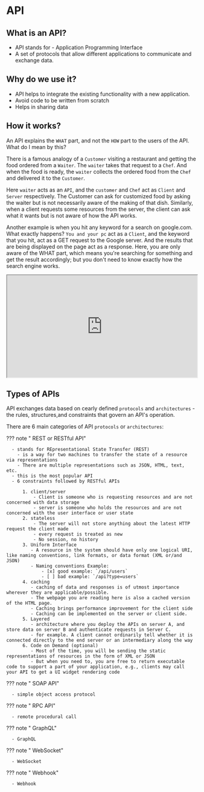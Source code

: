 # API

## What is an API?

- API stands for - Application Programming Interface
- A set of protocols that allow different applications to communicate and exchange data.

## Why do we use it?

- API helps to integrate the existing functionality with a new application.
- Avoid code to be written from scratch
- Helps in sharing data

## How it works?

An API explains the `WHAT` part, and not the `HOW` part to the users of the API. What do I mean by this?

There is a famous analogy of a `Customer` visiting a restaurant and getting the food ordered from a `Waiter`. The `waiter` takes that request to a `Chef`. And when the food is ready, the `waiter` collects the ordered food from the `Chef` and delivered it to the `Customer`.

Here `waiter` acts as an `API`, and the `customer` and `Chef` act as `Client` and `Server` respectively. The Customer can ask for customized food by asking the waiter but is not necessarily aware of the making of that dish. Similarly, when a client requests some resources from the server, the client can ask what it wants but is not aware of how the API works.

Another example is when you hit any keyword for a search on google.com. What exactly happens? `You and your pc` act as a `Client`, and the keyword that you hit, act as a GET request to the Google server. And the results that are being displayed on the page act as a response. Here, you are only aware of the WHAT part, which means you're searching for something and get the result accordingly; but you don't need to know exactly how the search engine works.

<iframe frameborder="1000" style="width:100%;height:270px;" src="https://viewer.diagrams.net/?tags=%7B%7D&highlight=FFFFFF&edit=_blank&layers=1&nav=1&title=#R7X3XduNIsuDX9OPWgQf4CE8YgiAJ%2F3IPvPeeX79IqVRdJWm6e6er7%2BzdWh2RSqQJZIaPQCL1G8rWmzj4XXZpo7j6DYGi7TeU%2Bw1BYBQ5vkHF%2FlqBwthrRTrk0WsV9HvFI3%2FGXwe%2B1c55FI9f616rpratprz7sTJsmyYOpx%2Fq%2FGFo1x%2B7JW0V%2FVDR%2BWn8oeIR%2BtXHWjuPpuy1lsKh3%2BvPcZ5mb3eGoa8tgR%2BW6dDOzdf7NW0Tv7bU%2FhuYr13HzI%2Fa9bsqlP8NZYe2nV5L9cbGFcDqjxgT%2FkXrtykPcTP9pQFv85j2t2XH0YGFr5cvM0eZbKqr4wo%2BiknVrnSTHwvJ2%2BatLq8qtq3a4QUACgc%2BHB8rYcZpaMv4uxYIInha%2BNbyhlX0qPk48a9rAdP5ruLrMsS4reNp2I8OQ1wdk1l%2BJJr%2Flfbpt37fhuptftwCgb6yKYqhr0O%2BcikGET%2BCGNt5COOvo75H5TtACHr6Y0CTP6Tx9AHQUfhuPb9XvVDqc6p9FazFr%2Bavy%2F5Axe9IFvljFoOR0HGxZvkUj50fgn7rIbcf6YdQJM5%2FSr%2Fk5edo6cAiXpaFM8cv9AWC8N8QFvpCoODPb%2FjRm31pgF%2BqkXe1p09rX0C873n6F4DJl9FH%2BydA4Hd1CPWu7%2FGLMks8TPkh7qofxJXejvlXlg7aaWrro4Nf5SmoCA%2BejIfvRtBfG6YWoO%2BQ4Q5gs95SoAe%2FlHMQD018oPlLHgKITDdILwXO7%2FI%2F4nUAP97%2BkNvfuJbAf2A2FP%2FKbOvvmgonX6uy75QUQf1r%2BfiBIf%2BA%2B9A%2F5z5%2F7F41cpJvgPWYLh7y40YAi9wB7VDhsf571fcK5gPSv6lI6D0vAzbOm9QAVHhRIodaAsri7S%2BX1%2BmxmCoPjm8%2FBEriv6J8OGbWghUL8xgPX8Yl%2FTkkIcgfKfJGoe8oAlNf8I80eTMof4cmxJ%2FT5I1NI3%2FyxwMD8Zs2ePyoDb6jxU%2FAColi7xj1I1oI6BNG%2FQlIOf1820ZA%2FgkmP9ONCEcSEPR%2Fl21D3tk2lEL%2BPduGYvgfA%2Fp5to38c07%2BU8X9HU0%2FV9kflcwP5PzKGu9oD0EMLyCfKHz%2FOQ%2Fxl8rvXoG%2FGMd44Jf41Ub%2BJEmCofcKBvkgSSfin1Ev1J8T5U33fof7z9RweOj%2B%2F%2FKHCRTbupsPRI1H%2BREPByb%2By2jX4xtGqO34fOman6SaceSdHHxiLalPlBD1E1AH4z9fC%2F3P8rBxGPkB%2BxiE%2FntaCEPhPwb087QQTPzqtgND36l88vTvUQ2H0T8G9BOpRv5HZO0%2FRiMSeh9ywv8ejQgI%2F2NAP5FG1H9Esv5jNCLe0QglyX%2BPRiQM%2FzGgn0ij0wd7f4%2F7OR6nD7Q7LPD0JwHcexeszqMIDGeGeMyffvACCvqQVQAhuj9Ph3v3khiE%2F4qX9rXqJ7gM36LnN2xjpw8uA4F%2BdBkQ4l8zyF91Gd6Sg78w%2BrH3kQv20WP7x9AP%2F%2FLoJ5B3Uft%2FJ%2Fcjn6B%2F7NpmjH8h%2FEPv7PHHrAmJ%2FEP4%2F5jf%2B%2BXwj2HvI42P%2FP%2BP4R%2F%2FgP8PeP%2FTDMjnaY%2Fv6PQ%2BhxH4Yx5%2BGV6ytr8jFfkdqz%2BGJi%2FByitpEFDOm%2BgV2%2Fhx0YK87ARQR%2F6h6%2FV%2FIg%2Fv1BH0gRzwZ%2Bnu009Id7%2Bpwl9ZHt57Q9hbSP%2FfIQ9%2FIbf9q8kDjryLBT4RCISiPhIERtCfQJG%2FkA58w%2BdbWvBPKVSBBubbk%2FM3Ho7ixJ%2Br6V9nct8%2FaXq5If1WC32XhgQPPn5D6ddLRADZRYTNLeZ6XyFFTFv6%2BNEeZsab6VGS3eOLtVka%2FKUp2jnnoEA72uMOSfQwYiFxAxX35mbCzNF3K9aFcm8mqJRDPvPClaaFjadpJrzTYVtTT%2BpoQpOHeWescxaT3kFFYWA2Swhj9TeEYZfNg%2BhK6Xj3nuwyP990f3bgZ7gejf1T4EvJ6zWFvgvBeTlGn1S3yh%2FlTZXyXmp5PmfpzuclSemZe4Kent6JYOn2bvLsOtxFXoEVtr0psKrXBkJenxPpNV6TnAgyfJKyhiLRgZeDPYXL7OhXlCtJ%2FbgmRp6%2BM3%2F9YzBOS1K4jOq1j5scXs%2FouZUOqCWiMr5A6txpdYzjmsrm%2BKxR4lGMyLFHaYANEltUK%2Bnuqq6ZFp30TI7BAnarjaLEaFetLmluLrvP9eLE2PB6HtrJVrabxUqe4QgHYwob7SlnbLDZeK6ft0xY%2FaU9VDjDmxESPkX99qRC2q0UeVpVrx0ppbz0V5truTt%2B8UUKdrAFTVNOePSiv2NGEkP2ipUX7C6vPWwWmHTHVczGsdOtPIOpF0%2F%2Fdg2lklZBTttoDQONCD%2FFQuzR2A92ASTuRTqqH45bXC9nES6bAhZaHi8bhM4vRgZwcxZnFuLc3SRpGT6dEEZ%2BHnNu5kfotw8zSbtJPl8EEc6fAJ7r3EiVsk9%2BxqTVdBcWObgIkKs8iKq5lnWkOuVUs7uRHzDUhb9qQtRe8HKp6YHqhANC2ogxtIru7jzZu9nbxDD7IxbtuehJuX0SEKL1UrEnlmj3Q69Fb9Hciy6jxGzvYhlcVgStwfcnLVx1JNqfg6rM1bM3ZlYJ2Q4%2Fx9R43Hm9n1qRkPCcvmxj%2BCwa5V4LSS8s7Hw%2BK2scYvKpbEl6gh9bioZ0j2fn66MIlWOsqcZ8GF87SozDEtnN%2Fpi0offWMZYWz6hsQeXFJnKyrQpmxPbslJ3FR9MC3WWqthgGWg%2BRcD2m%2B2pHJuRqG3Z6PjEPaubOphQsjfTzSu6GyhhQFgAoi8PhkSfDdUdk8suMhrQ7wK3FIuvf5i1YFIteH4ar3CdKfZnPWTSPbpnRyMwsJL4ws7Eumua84N0GlrfALMowLI1C3l4EjIqkQVvUktL0ffR8DrICHXxe1LTSRbUwkep1LAuXARJ%2FdRkV82iuuTBjaTxN96neEycs8efNz8jopq2mQT%2B8sGlsn1Hz5MlYV69JR93dtmbSmPpSUasYhTrgJT70FfVmFXIw0sKKyIEUB4LstYgBTfFtdqXJEGE%2F5jAM9L6fq%2FnEilQVrg8%2F3Gt4yapzdsY2Y9vnlbWh4rKaQRgHUEyJXrJfz8UiQrY2A3PNjCefuXryKb8Qa7TQlyRGZ3I0zSUpBv9mA2nRm8sIQ5YzmmSiF2zgXzRPwlY%2FyPs49674hcKTPWeDmEf8RGflqzaxAgXnfXRtEZSe6vx56ymMehZDTmI%2BPz2i4kqulm4VlmZKjupA2sANfo61x4QyceZPkVZvZ2J9zOcG8xLnDiyeuV5INMhkFX96wy3Gk8UphuwUZ6%2BaEA4dr3m8loVpSK8OE0%2FWnDu9p69ufYuz9Za0fSCOTmDoIRiBL8bWpN01wwwyUXeW3NsonYBuu11Eho%2F8mZhHtW1DtX0QSBsHrCTxUWLLA3Y2zGdkmCwd4HQiFBp2W9riuLmQtAKNeKvU8E%2FmobJq3WJWw6%2BH1mpVMLWq5pQbX0FABS0pkBVmOp1z7B6nNudx3LL39o0e3YOfmaQb7%2FaZ8XMUniwLDHgCqUF1HioapnNSh4wcoCNWVynDRZqVzCKYxhgSRKk8sxatul0j9VAtAg%2F53sH7TGyqPd%2BdH53TKztDLycEORcnys4JiUsZKQS2zUTVOnSlJLlBqMhlkVu6sKJjYK5hX%2FlKwSmVCRQqrvkMQXj97Vi5QJcRaTFm3J72qL80amzCOCUnkFfePTcKBYZXh%2Bdjw60A43Ae2x4Rykx13WoDU1coiJoFtqlpYH5CAJzGZ%2BEwJaHd7pHmjcsVTsXz4TsxnLacuNSFEL24ICUciF0ojul1wM1aIvGwzwFbR016SnDYAmsPN8ruJc8WFxsFtKUO6wPxsyTYdzsGFsUpAc%2FcMn%2BFSID3kz0IS4OSZnBlaAwPmIeuxQ8OSVd5to1IlM63o5e1R8L1fhRw%2F%2BbZSJ%2FMGMsF9AHKPirJkexg6249aIXJ7uEdQd24I2o886LHiPE0m9y20tUATfhojnf4cbBAZ0ckvfdV7Z6bCmMPV48x2gWsWYRmpXM40W5r6cxBUYJ06LVSTnemh4urC8gmlOC2XMTAgz1Q6uVwXG%2FJNk9u%2FWAYX2%2B0AbuqBECIuJImSXZPLBKhfJbY6%2Fq4Xs%2F4WY4cnbOGw%2BxvpZ7G15gbXuUJ2oTYCiZhXFu6n20HPVeo2Z5lg6LEKLIeIt0cvZTp1BF3eSDk2ok1M82uaRCrVa5hseaTh%2BK7SAN9sCvzaFK0UINGuLaypT6dbd6l6Gpj6O2Ml6s2BXUV3IFqy3VxNNPIqpLOUnmRS6inOx4ew9AghT3Qp%2Fg5I3R0PkSDmXseOlwSzmh4wJnTgnZoH8M2nN4SKPD2gXgwhyvDPCOrs3ZkpWbPmX0DgomAyrwki3L3EVBX5Haqrx2Rl1UlA8Q3PZhH4aSL6gUyfbFwq4xoaBY46ipRML8PN35OUQuqD0fyiLwYCIjp8bcdD4dDv%2FUy8HOmHj54QnAbanfPEyyd8nmC6mwFwsxnmghtJ28WhVAbyEsVAQpdJEo5tLfD2HHj2EsBk9erPA02rsdXiqP6%2FpLOOplbfjcx2Nm6KVxZz7xgpBRpUX5sY1JktnwRrCcnQnJWl0ZVPXO3w%2FeWNK%2BxeX9XA08d8sg9ZfrelwjgW6eVCtmrGhlZbJJSgLczeyVO9kYysRGHnRDL4NTqgIlJzMQLuzahDtgwsFJYP%2FTXuXODQFoGX8H0hDK1C9hGoPDSXp7QIyph4IdjkLSGeDosZDIOJK28xtQyepNzo8%2B6ECCJnCnDoHdwzPAEAVQO1IaMJki9fl%2FOh9EcT2PU2kANIkvii3fgNylRfXfaR8MHcW6hWrXCAbXUfHORTjzkUORlHKi%2B1ebnolGIVTAG2TA%2BZ6%2FNJe1erQcjtmAZ%2FlDvLVEr5ZqyzIFC40FA2tHQomrP5VYY3x3%2FpgQCiRoBWsq17c5g%2BdiDORsUO7S3vXP1B541phe5lCzxiOYh7jY7kdM%2BPfh5KL%2BpvWRKVTjVrm2m6%2Fj4QkJMEqfbohS6mhGLm5iXK5iRuGU1dF7TK9MP5nZwjKPb7bO20zqkB2%2B9F1F1ehpBQd2KnvQj%2FlJYgh9blkpcFUzr%2B4dd9Fof3HPTIR2Z0GpvDelQw3cSWjdIPBNZkRBP%2BV7hQkvkB0zcICVNLYE%2FiGfPc6evvRJwJ6ZQDV1R1AR73oH6zJLqJgF5x9pBJNxVIOR5DNkW9jwdK6TeK%2FgGSIBa9QpcJ2nWl6mklqflmhvZFWW8o42eHGDbOIqY60ohbrPtbrYrWo2dVFtsUH2OuaZzUvBuEDrasq2OsARcf%2FZkm47Shk%2FkVXBvlr3fKBS4oqx8qQ%2BpjlcbOZtESLHUsKWrgT3Q9Pwaz9gOE1GOHSha4hg4i3uFOK6Kag0oY53iQ0oZLYAynd4Q7KqH09RbTR0x%2BkGVaenXQuqCkT28XUHKKrxGkjaNnSEjU2Br%2FLtzu9HULsfwjsPLk7xS4ZJdhxxTmt2v%2FBQedzC0V%2BoujYzm4YnZ9QwCxaazbaRgroZHllZyl4MX7dhirGYOLq8BI2NF2W0eUfZUd3SxANypwk0hLjweNbNDwqyCzew4t3Z6Cah%2BJtjDXj%2Fn534Ly%2F18rmgLucnELJjFCB0KCAULJZzNi5qc2lfpOc6PyOE9wYhXJTixwoNYFwlVA%2BjwQmI2FEUIS2Gp0rlj%2FncylW9LV4q1V1X8hdL19HTiZgaaXaAqgG2W7ODSL%2BbFVAcxqxfN34MBO9ErvsQJfaOGx4CafYuNI9EDgRtsI6gs4hC2ysMCVbpE5xA6fLWOui03KxZsQ%2BWK%2FdnK9zG4EHDlucI0N77fh9Lh3Y9XY06keKK1JqhF29vT6ol18aHFu4tuUic034OktPqGZfAjPH3iTlNNiu7pSP%2BAL%2FsTk%2BmAvJwrWNgyEcUFvztiDadyFD86wqcjuEhsdXteKts8LPJhIfhpPFsMpeRBQOWTyd%2F0we0JCjhgzj6fL9Rz76y%2BKDjD7E%2FEMnd147xA3Y0JDQj8%2FEwOh5cCrJBA1PzEATWZ5lJPioOIBe50aKNMnPgiZOY60gFKXDbIS3hXpAU0tC0vnyOPvxYo3HlnlSxsZ9wFz7qPnkMISs3t%2BpB3%2BeEfY2dagvU1WdxnZRupRtPG41T7HtqSaq8VYAp0Zy0MP8zjoMFUWYjKIdLMYrWCCW%2BeTDnPgWsx6F6iiFcDTrzbB9ZFOBrnV5%2FAgpMR1jp84zHgPRk3jqz3Zz3UttW4NVD3GeDFXX0AM8IorL9HzgDNEZ50DIVpsn7LnvJTagRreSrwLaOJ8YpzeoJf%2B1pxOprnTud2eXjOuZwj55xAWkCxldOuvJpGkpsgwXpNZ1v25Fm0zukCc%2BNS18fNVBiOj3tJSriHu3S3x5W04Ztr6gOX3YBHg%2BLKEO%2BL1stkTl3l%2FpjaSDwPDltMRnYvvoSGsjwd1BE0bZCns%2B3U9vPgpEcqDVufcsq%2B6GMBbnUrq3S7Z7ArOgeeg8baU3lg0uJMCrQj41WMEkJ5KI6LS9LYIo2LnEhwYMn8MQw6us79M7mUzzueTWtk7wYjuBd1oMPJNmqHP7FJ6Qa2viArEZpnxh4p3Ki7vgi5tjkk9DBkwHO1WNfd%2BpHZ21fKHIHJ8T1NxALdYCC47OkeXuiaglfviqR7scqe2Sfs1gk6CcIKB4Tx4rpduCF6npJBVbkNLvzgvvNWM6PYeotaa%2B1g9xqFO1cpFQ9SBmfgnlbOo8fw5OFZ5u30uDY61GOT1rEJUJVqdPOVmFF0%2BzKjvpvq%2BGrjM4NVhBWjxuJa53t%2FREmlO94aZaTNaR%2FYYO9Rei0B%2FwicAEfbpmxpde4VVIoeG83f7t9%2FmNENbcDNq049tBy%2BG40Xv%2BT6GPlu4vxQymmagjwn%2BGX%2BRfL2kxTvH2znp77AyLs9OCfoyydbPHHoC%2FnpJvJv1X8rtftx58f%2FT%2B3%2B5dRuK3%2BX2iULBrbOYYheDCKXaxZEdzxzp5%2Fk4RUzL6mllpfdI7rxgtD0gSev9YaTl7w3KUSMnTwyENpGuJuQdDm%2Beze1y3vbanLF9CXqqwSF4eMOu3d2PnQ%2F1fLGg13vHH8fDYc8PU%2BVE4DkY00E81N7kk8gWUAdP4IZGItrHSbLCQQW81NuULC0lO3TSF1bX2u1xzCfHtPIdWzIltDTwDcke1h%2Brz5xjC1CAdPTSxGUT3rWZ5nTT4VBgmzoLnUY6V4ONcbcTjrX0uFawzNm2PfxJDNFn036qBirT7c4vQWZq0EYeNbNbJ3OpfReOXyAd1nZVFKtFZtnijHrNXvnyYwJLfzeFHsrUdpLjmmjwWZxRsXLvAu1%2B6kUQ64fuZS4GrIySA6Ue53gNbUColMrkqnLfX4eAe6tortDsDlZECpZi5%2BL7mVBtl9vLHLUc1eoHBSnWtQtC84g%2B9IvmXlO9yPidvrLJHFmJ%2Bq55IKAMB2JKxfg94K6RoGfVFFXyQ4g7Ar83caNVt%2BL10JTKadzvHgSdnI%2Fs0Nynm60fJeFNBHP3UOJburppqeTjyI63L1kVlByUTjVWSq6eTxLCgI80%2FLaaVahzRL4QL6mmHFilArYSePc3NoZKbYZaxhGJVh%2BwC%2BKaTZZfsYX9nyjFMZP17QPgq7gGLRimlhIHmG9TOojwHWGOS9Zoddq7hOs%2BDBIwb8x3g1Fhpl4lDDEg4QC5F1pKvW9aE8633BuBo4YqS6VNf88WW6HBc7DX6LaSBMpL4aZC7zhqqpNyB2udnon5iUQ2wLNOfRC3AS%2FNZ05q6%2Brz0aJjVMci4NlJzJrk0bVvrydkw5XBkofq1w0%2BO3hpBPIojzzhrYfGrS410tcwiWnznKJcbvcAVJVIILQjaCLLKYI9IS83qCUQ7KnyM%2FyQCrmCIxYQfFCnAkCNXQGpbTLEYqDkBJzLxRrorvll7QQmdb50GBM9PAWC2tvg10Cq2iG6pxWMHBdCGvfJMYEAK9qVnQ4xXt1n1nywSrY%2FmCfKQUBfcv6l2joroppG1jNgcgOYrdUxWnlwjgSs6UKTovXo8huN5akD7XkJIxohtbcy0yqHiqGrlbDJ%2F39kfVqGdzXg0gxMyZAlK%2BjUAnuZvGXzM0Ik60sc7VKMdX9qtcjPSMGqAntQ6vCYCqecnJbRlb8JKSy1SEMnwMb8S3lvueZD7BLiq4LwoXbYVOnAKY9z3lE7cDRCyLmjTiBrntN1iMP4PmGUYBQ2cwrwCFaN8ziuqonr2EoqnJMEOXWqKXke2%2FwNoaRjVSJwhX1zTEZ8bNAmz3HOBMT94l6RIJnhjatwm3YATwdIjVIvxRZyirZpI2l0K8XKCezC8%2FdWR64UaHnuRMjS7WTbtkqKuwVitA8tYYxz72IVHIQDCn7ES9Sfg1FsD33G7pq1%2FveqvdI2fw1VUAiJa0mbDR5jwIBcuzfLR0BQQeIkyqFbIIda%2FmV3xY8VMWUuYtzf8OQOwpyL%2Bn9ZlVtLzYvXKCPnqsgCKVhiajjD2%2Fc5uguAb0Ps1VPPx%2Fy1FaU9EwObi62m7dsgerdkZm4sydYLvtUwyBLElqH1E6EzZ4gw0cLCjy7Ggt5YfPULx4XG9KGYk54bA7rRthnJgapnTU4Yld4RG5u8CAHj9Gdsn5ugZnZfD%2Fnr9kIX%2BrMcYlfkhLiIfTTzXpJT6iaMfNze0ZNJNjjqBq3LdE0ApHO0iD0qEdtfqzS7JOyQh8SyNKvhmeiXYPCwAtiAaKT3jYoV3EdenmUV515tPQaW2seVKQffm2U7D399UdiKeo8bf64nWSpGLv1Gt21OzCGW9B1p%2Fu9wYuuVyfA3QfDRC9e5x0w0omNkTORjFe%2FuThJcrq6V3k7eg1rD1%2BaR3bEhpexPseakqp5CgybAdK%2FNs%2FD2DZToV3oZN0QAk0doYLoUZJDy5pWLt0iD5dZnHSIVlelpReijQguwmHHCFLiAuzyVKYVIcONct7tFCn01YcszL5X%2BoJdDsaxuTqLjVckyzowg97KAimqenM%2B%2BGGX9J4t8KtOyXlpuNFFYyCESNMC2jqMESrHdahYJWcyTTrO8S8oaYgurjUUeJ6QomR6Pe3QI6pd60l1FlKhIpZkDeRhZjKtlwlkaBP4ltTUGPNzhtUAZQJUEZexTS8XkMacz1qvoqwIX3e5T%2FBTIqHas2QdZQM8DzQvMKSDElb6IyyXLFlhVxaC9SHCNVeFUnCzNE3fDPxwpFlaW%2BMhIvc7hz6was733EjAE7DdBJldwYWis%2FCSO27gOAAxQJNct0VU54e8Xgk3Yi7LhDk3qBvj%2BLHkZxbEPI5c2vM4tlq6x0y%2B6HGu74lQrongjrWh7ocOPyHOAzyQvpdCZfiLmSfLfo6IFAirmj2BGDju1b%2B7gA35qczFDfg%2Fp2i%2BFOyGVTUdtVI7ew8QO%2FYPd%2BHufeMGW7WLjbABz8jubUPZpntYiFP8IFeDjO4H%2B16xO8NnYxCKwS3Eni8JXxZur25jF8VpvutnTxfm1dccxIJf0jn%2B4QCCXpwuzzFWUlF5E85HiBzgV0cxo05cmAKWDVZuB%2BeIogVGdNPLjGlN9QDzuHsWB8IuMkqya1kv3l5PISxcInQ3s6APGOHKp6QZzWdcH7R9Enj8fO1xKyvMSEQhliTP8HFnJerq8SRRew8orMDz%2BUzCfoBydhgaZq7s1jBvHedZINkAcTrM4dbKn%2FdjxW3JNh1tlNI9G%2B49EjpP%2BI4asWK6tAyiwT45zdyTlzbY4ki0kbr%2BFgoRvOEj2iobPqeEUYYwBZiP5Vv14hic7QhOP1s7JA64zh4KbbWyJ24vjPIoj2ABHTS2oZ20EMvZGta67MDDLFwamXuogrykRVvFiBu3IFbWxKIvsjs6m3Z9oHWGLbjN9piTDkJpPrAYDx6msHczuhMMEXUuUhCzcd4KRH0krGoE6uB1PGqLwVr7QWoB7bInD4pVFRgzDLPE%2FQ6YAH4991XQIpXUxyCvHHI5bk2JYXqkVXfo%2FRJdUegKWMxGnigBK4nXN8HFVV78THUViuCkB5c4nyJLDKY2186%2BDCuEdMzz0YtTUTt5CJh%2FQXpgc5E75Ihx3l%2FO1UC3697WdgjEU0RUOUuHLGhRaxxHExO3E1RwssaD%2FQ6iCdVIQ8Sn%2FixY5Wqlg7bBedcJsG70eCPdj5FONw%2BMJG9lm4nK%2FHSV1UwHnmApT5Hu%2BTAi7ChIhzJIF%2FGR825PaunAPPyGPI%2BryQUgnX3PztGDeAYwz6FQcdymgxVk6y%2BQhmpbcgq6q19owamhixHk7Z5kePKWJak8lY3CYcnZ0FNam9Be8lPP9QIHEFeQneMuj2BMwulipybQZArpDq14zOc62DYNTzqVaDbOHJpeyPtDfykgUiq8GWklpHUilXTbo%2FsszDMOPMCAsKYRtfn1ASP7A6n9edEI6eStIWEDHyV4ovWp7LHkjQawmQKcMbYMCS5h3grN8i6Cq5jGqZN3Sik0swbwXeV5TYfzg70EvcKkQ2GzY3HwOnRwLJGnroLB6SAR7BhJ0jb3LZRNw%2BEYJCC6EbY23aSXTTyjmY0q%2FVd%2B5BSlVx08yn2WqaOSE58o1EsLXwlG%2BZhvNcv%2BnPQDgUFf3icfyC8o%2BXHT8ds%2B8O9TD291f%2BtMgY%2Bbvv8fzjtcQL2KYufbX8878JLJb%2Bb9dQT9EkXQC3xIiFlNU3mUIQ%2BazSNYfU7IxjPrAjHP4zMdnxW0rWa0baW276awbLwHbaa1HvD2jdeO8v258fd1he7QCr207Vt531ZIOz5HmfdA%2BbmWx%2FUBYy3l42MdY6ztGLcf4zdQPvo%2BDxj7Sx1%2Ff2vbj7E7gPPaZu2v9z3Gm2%2Fll88BT3vpC8a%2B3PdlLOj3O6yvcJ9fy88f7vUdnJf7%2FF739d7aD3WffnRGWKwQJPucSJCv5kozDO2eWXq8cHfaPAqZzLqNytHY1djoGy9zdz5TDItxHZEpfbEaA%2BS0RmegBlOplnMM0UtZfJR47DaEcri38zSQLDSpNrkAj4nbgR6%2FQZruINGSAFOzLFQC3GkGvkL0E%2FuTvNPd%2Fj3vBFzp5qTx%2FCXgiFuJc51B32NxtZkbdkmINi396e6aMXy7XLEaHEwkPKcNOE9uZwR%2BELBxkFyfTXMFk2o89GrIVD3jSxQ8tM%2B2%2B%2BXYcoRc56FEFlsduX4rccT0nAppFDVigRu41Y%2BOKGckfcbBmocDyJDoKIihUVoAFs4eFpiDwPFQQnZgtjC2%2Bw0HhpUWw1w4w8yNSmTuKtTUadcfubOszCJ5ewYeyjuY4qwbVIpYF82S7qoWdw3paH5xoO4sQjLn8DYJ9FXHjrtzapPq08agfLhR9DZzizM4JplytcK6h2tbYxo83Un6GMMJtHYE7oE1ISR7Du8auD5gTr5djLepCeJcRKnU8cCjFRYJU4HEzzfTRu2ARAx9pYeanROmIQztaQvuvRZPUWBDE%2FWS6N4ZCYkfqkZpad3Vj%2BdFV%2FUjgr%2BcodS2VJ4C%2FOGU8GlpAvwRrqtTErddvocnwu9bZZxmGJmvAX85fJhsS27WxhaxynuKk53j1ZMOJ5ccwns9TZ1Iluz1BHVnl2NDzCcbDiQCbefkNxR8D7MHpPbMRj%2BXIOQcZdixvt2MEu6KMryrhno7b2z7eNIj3J8vFUTEXnSyoAo83BTMzlOtzvaiQ6PXuutDgQSoVp1FE9dvhdBQi8XaBux58TL4O6sru94Lg3S6PHKtyCd1S6o6PrvqME2Wl7jbYpzlsvJh497uqTASy6DXxFOtZN%2BWT1lVuSfSBA9OzBXuHrGMd2MCC%2FggWG0WedAjTwY8A96coDlZleVdGsySqgImBAwuz0fgSjuDpLT%2B4xSWgSbX1GwuHU3VOQOnKAfieOamgicXN%2BLCoSC8pFL7drr1F65AX1vlh8Z1a69fz8SiFkOFxmf%2Bpsn%2BtKVFupq3qLXT9XQzHntASNS8X%2B9eki%2FeBTGUeh6y3fMud%2Bmih3kPQkVrwicv33doqANrBuHmjSjzRR0jZDSPEP0qOkJTISKa4k8vqhqeC%2BDn7JuR%2FQiLOI3OVmwH0BVu9bQyqvpKYVLPnmAOCdT1YcKjpMynGG%2BfF9Idnwh0qSzTVZzNK5ML5UJ1OlytG5kzahK12I5AbZqbav4Ya4wMn84eeWqes8faJgJ1r54KX5t4u7O8s3oxkuUXa8in7GJlmpHY67neo2FD29BuDRls9GB6Xk6pA32ZltEtQZZKGtbG6b7V9BP3pu3srCLVM6ynwzO1iuTBFKyHODt3KyLsZdOzIfsDpQ7kdn4mi4HnzmP3xOtNujQgzupA2IlzQ9cVHTCJiRaGVIeLhtofsudclxCRBgnL2f0qpSOXywPYCBZckArsIRF9dyyoEvFI6fARVDvXcMOQ4Gdee1cQZ%2FbTHnQquSEGhT1HVHlmWqonS9j109qe96RlC8Npi5UZxmxXh2WAAz%2ByhMHjcDF3suTKwjEUm5mPFOQROcuxcOlB5t2k106hOnMkOIGRq2tx8Brdk5RX2O3ApnHnF3XpmzMZZASW3dpj9ttet6XVlCRfo6EOst9BaeXcZZOEHx9dHR8jW%2B4a0EniNK9IVtue%2BeozPEzreldw1pWkn%2FbgCoawb8%2Bd3lxHCv%2BCYJ%2B8rwZ%2FdvjR77V%2Fy338%2BM4aW%2BVx8z%2Fqjc2%2FR4j3b4e%2FnY3xJ877z3hDB%2F34htTreS6%2FDPYJhPxT7OP%2F0Puy6Mf3BbkjLAn8%2F1nvp%2F0t%2FJPI6X0A%2B3ZWzPdvLP9T%2FP%2FxDTVaPywN9ItJAf7%2BBEz0EyvwyQlVP4UGH88NY%2BdxOgD9OviHIfydFOCfvBdIfnLQ1U%2BhwMe3Am0%2Fn34h%2FKME%2BRfwj%2F9D78miH7fusFmc%2FDLYJzD0L2Af%2B4es8NuBAX%2BUwIybiAbnUv%2F22TFHP75P%2FMkhR5EfU0n4Aafg%2BKOQioPkGxbfnWj0l3D4wwazjxh6q%2Fu7ZyG9s9HkO8T%2F1aOQqLfj2b4Bwn4E9POOQsI%2BIeN%2F8CC4f4e2f5NoMPVjZIH%2Fuwdko8SfAPqJVPvsjGLiJeeftC9z%2Bp2eRD%2B3bw3%2F61V10UeHU7e9YP2t%2BSil4O%2BhU0PwNgM0ZYd%2FDdVxM4MlNBG48Mv496Z2iIDxe70tyE683PkVyi%2BjlWHqvahSH3QyTP5TShn71YX3%2FTlaOIR%2BQd9B%2BcuHBCJ%2FDusnivBnx%2BD8HBE2DjF9L6XQ1H6rCl%2Fcpl9bbrH3WT0S%2F%2FJJSA0j%2F1A0gf0Dx0T%2BjWNz%2FwOi%2B%2B2Q4jdxQ%2F9Nu%2FvBgL8H9BOF9rPXB36O0HJxlS%2BvkvoipEnbRu%2FE9lu8%2F2uLLnz6MRmJYx%2BTkTD2D%2BVh3iKFX1duibcTbv%2Bu3H6w3f%2Bc3OKfRa8%2FR26ZIQe7Yn6U2mRo6%2F9vbr83t8Q7pvlMZpGfk78%2BLn%2F%2FB1OvzPL7%2F%2B9C%2Bf8N"></iframe>

## Types of APIs

API exchanges data based on cearly defined `protocols` and `architectures` - the rules, structures,and constraints that govern an API's operation.

There are 6 main categories of API `protocols` or `architectures`:

??? note " REST or RESTful API"

      - stands for REpresentational State Transfer (REST)
        - is a way for two machines to transfer the state of a resource via representations
        - There are multiple representations such as JSON, HTML, text, etc.
      - this is the most popular API
      - 6 constraints followed by RESTful APIs

          1. client/server
              - Client is someone who is requesting resources and are not concerned with data storage
              - server is someone who holds the resources and are not concerned with the user interface or user state
          2. stateless
              - The server will not store anything about the latest HTTP request the client made
              - every request is treated as new
              - No session, no history
          3. Uniform Interface
             - A resource in the system should have only one logical URI, like naming conventions, link formats, or data format (XML or/and JSON)
             - Naming conventions Example:
                 - [x] good example: `/api/users`
                 - [ ] bad example: `/api?type=users`
          4. caching
             - caching of data and responses is of utmost importance wherever they are applicable/possible.
             - The webpage you are reading here is also a cached version of the HTML page.
             - Caching brings performance improvement for the client side
             - Caching can be implemented on the server or client side.
          5. Layered
             - architecture where you deploy the APIs on server A, and store data on server B and authenticate requests in Server C.
             - for example. A client cannot ordinarily tell whether it is connected directly to the end server or an intermediary along the way
          6. Code on Demand (optional)
             - Most of the time, you will be sending the static representations of resources in the form of XML or JSON
             - But when you need to, you are free to return executable code to support a part of your application, e.g., clients may call your API to get a UI widget rendering code

??? note " SOAP API"

      - simple object access protocol

??? note " RPC API"

      - remote procedural call

??? note " GraphQL"

      - GraphQL

??? note " WebSocket"

      - WebSocket

??? note " Webhook"

      - Webhook
